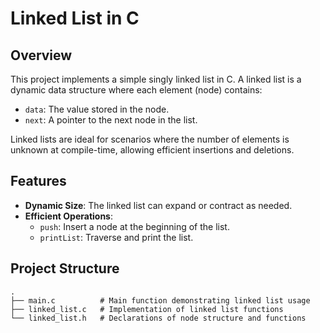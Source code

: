 # Linked List in C

## Overview

This project implements a simple singly linked list in C. A linked list is a dynamic data structure where each element (node) contains:
- `data`: The value stored in the node.
- `next`: A pointer to the next node in the list.

Linked lists are ideal for scenarios where the number of elements is unknown at compile-time, allowing efficient insertions and deletions.

## Features

- **Dynamic Size**: The linked list can expand or contract as needed.
- **Efficient Operations**:
  - `push`: Insert a node at the beginning of the list.
  - `printList`: Traverse and print the list.

## Project Structure

```plaintext
.
├── main.c          # Main function demonstrating linked list usage
├── linked_list.c   # Implementation of linked list functions
└── linked_list.h   # Declarations of node structure and functions

